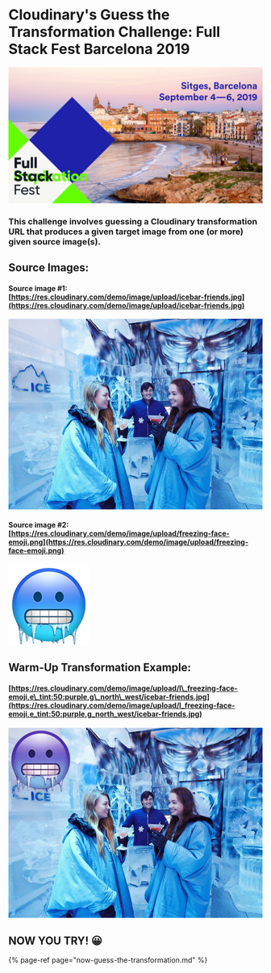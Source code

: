 # Cloudinary's Guess the Transformation Challenge: Full Stack Fest Barcelona 2019



![](.gitbook/assets/fsfest-logo.png)

### This challenge involves guessing a Cloudinary transformation URL that produces a given target image from one \(or more\) given source image\(s\).

## Source Images:

#### Source image \#1: [https://res.cloudinary.com/demo/image/upload/icebar-friends.jpg](https://res.cloudinary.com/demo/image/upload/icebar-friends.jpg)

![Icebarcelona](.gitbook/assets/icebar-friends.jpg)



#### Source image \#2: [https://res.cloudinary.com/demo/image/upload/freezing-face-emoji.png](https://res.cloudinary.com/demo/image/upload/freezing-face-emoji.png)

![Freezing face emoji](.gitbook/assets/freezing-face-emoji.png)

## **W**arm-Up Transformation Example: 

#### [https://res.cloudinary.com/demo/image/upload/l\_freezing-face-emoji,e\_tint:50:purple,g\_north\_west/icebar-friends.jpg](https://res.cloudinary.com/demo/image/upload/l_freezing-face-emoji,e_tint:50:purple,g_north_west/icebar-friends.jpg)

![Target Image \(Example\)](.gitbook/assets/icebar-friends-1.jpg)

## NOW YOU TRY! 😀

{% page-ref page="now-guess-the-transformation.md" %}

